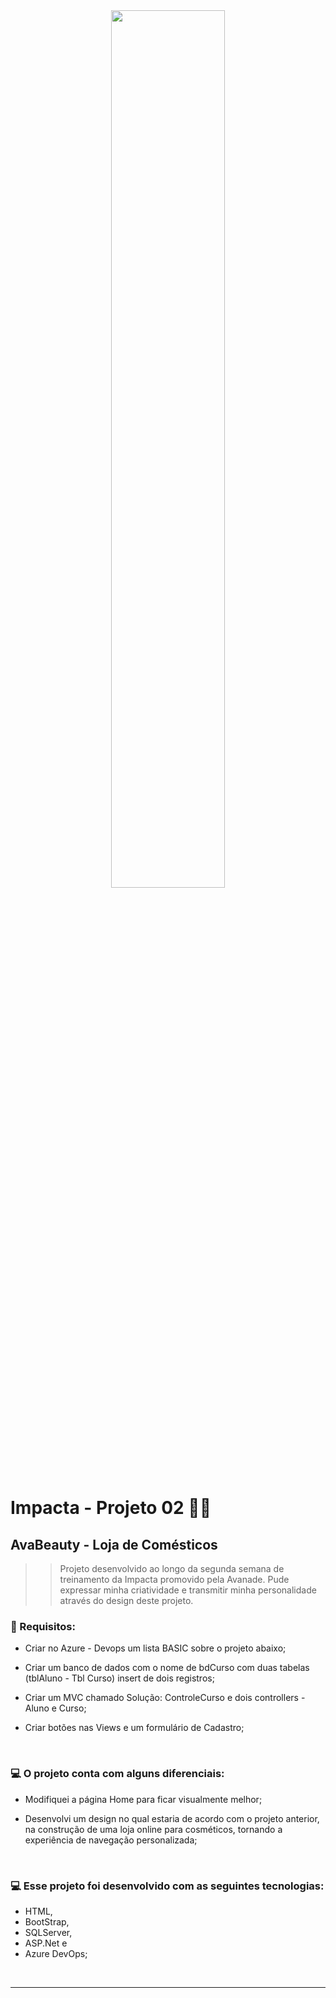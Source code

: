 <div align="center"><img width="60%" src="https://th.bing.com/th/id/OIP.WFgwyMmkfLFBn31R-awPrwHaCz?rs=1&pid=ImgDetMain"> </div>

# Impacta - Projeto 02 🚀🚀

## AvaBeauty - Loja de Comésticos 
>> Projeto desenvolvido ao longo da segunda semana de treinamento da Impacta promovido pela Avanade. Pude expressar minha criatividade e transmitir minha personalidade através do design deste projeto.

### 📒 Requisitos:
<ul>
<li><p>Criar no Azure - Devops um lista BASIC sobre o projeto abaixo;</p></li>  
<li><p> Criar um banco de dados com o nome de bdCurso com duas tabelas (tblAluno - Tbl Curso) insert de dois registros;</p></li>
<li><p>Criar um MVC chamado Solução: ControleCurso e dois controllers - Aluno e Curso;</p></li>
<li><p>Criar botões nas Views e um formulário de Cadastro;</p></li>
</ul>
<br>

### 💻 O projeto conta com alguns diferenciais:
<ul>
  <li><p> Modifiquei a página Home para ficar visualmente melhor;</p></li>
  <li><p> Desenvolvi um design no qual estaria de acordo com o projeto anterior, na construção de uma loja online para cosméticos, tornando a experiência de navegação personalizada;</p></li>
</ul>
<br>

### 💻 Esse projeto foi desenvolvido com as seguintes tecnologias:

- HTML,
- BootStrap,
- SQLServer,
- ASP.Net e
- Azure DevOps;
  
<br><hr><br>

